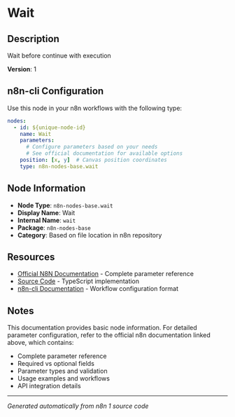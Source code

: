 # Wait

## Description

Wait before continue with execution

**Version**: 1

## n8n-cli Configuration

Use this node in your n8n workflows with the following type:

```yaml
nodes:
  - id: ${unique-node-id}
    name: Wait
    parameters:
      # Configure parameters based on your needs
      # See official documentation for available options
    position: [x, y]  # Canvas position coordinates
    type: n8n-nodes-base.wait
```

## Node Information

- **Node Type**: `n8n-nodes-base.wait`
- **Display Name**: Wait
- **Internal Name**: `wait`
- **Package**: `n8n-nodes-base`
- **Category**: Based on file location in n8n repository

## Resources

- [Official N8N Documentation](https://docs.n8n.io/integrations/builtin/core-nodes/n8n-nodes-base.wait/) - Complete parameter reference
- [Source Code](https://github.com/n8n-io/n8n/blob/master/packages/nodes-base/nodes/Wait/Wait.node.ts) - TypeScript implementation
- [n8n-cli Documentation](https://github.com/edenreich/n8n-cli) - Workflow configuration format

## Notes

This documentation provides basic node information. For detailed parameter configuration, 
refer to the official n8n documentation linked above, which contains:

- Complete parameter reference
- Required vs optional fields
- Parameter types and validation
- Usage examples and workflows
- API integration details

---
*Generated automatically from n8n 1 source code*
